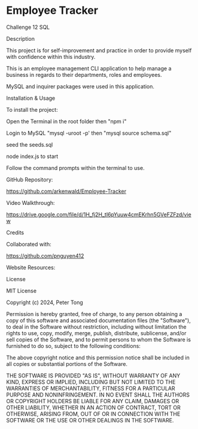 # Employee Tracker
Challenge 12 SQL

Description

This project is for self-improvement and practice in order to provide myself with confidence within this industry.

This is an employee management CLI application to help manage a business in regards to their departments, roles and employees.

MySQL and inquirer packages were used in this application.

Installation & Usage

To install the project:

Open the Terminal in the root folder then "npm i"

Login to MySQL "mysql -uroot -p' then "mysql source schema.sql"

seed the seeds.sql

node index.js to start

Follow the command prompts within the terminal to use.


GitHub Repository:

https://github.com/arkenwald/Employee-Tracker

Video Walkthrough:

https://drive.google.com/file/d/1H_fj2H_tI6pYuuw4cmEKrhn5GVeFZFzd/view

Credits

Collaborated with:

https://github.com/pnguyen412

Website Resources:



License

MIT License

Copyright (c) 2024, Peter Tong

Permission is hereby granted, free of charge, to any person obtaining a copy of this software and associated documentation files (the "Software"), to deal in the Software without restriction, including without limitation the rights to use, copy, modify, merge, publish, distribute, sublicense, and/or sell copies of the Software, and to permit persons to whom the Software is furnished to do so, subject to the following conditions:

The above copyright notice and this permission notice shall be included in all copies or substantial portions of the Software.

THE SOFTWARE IS PROVIDED "AS IS", WITHOUT WARRANTY OF ANY KIND, EXPRESS OR IMPLIED, INCLUDING BUT NOT LIMITED TO THE WARRANTIES OF MERCHANTABILITY, FITNESS FOR A PARTICULAR PURPOSE AND NONINFRINGEMENT. IN NO EVENT SHALL THE AUTHORS OR COPYRIGHT HOLDERS BE LIABLE FOR ANY CLAIM, DAMAGES OR OTHER LIABILITY, WHETHER IN AN ACTION OF CONTRACT, TORT OR OTHERWISE, ARISING FROM, OUT OF OR IN CONNECTION WITH THE SOFTWARE OR THE USE OR OTHER DEALINGS IN THE SOFTWARE.
